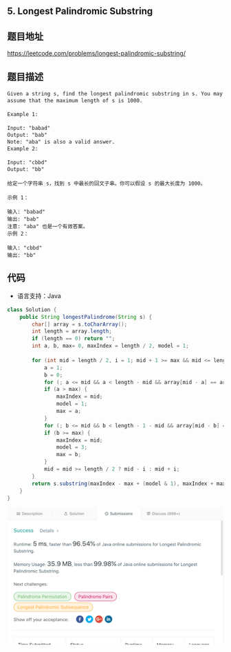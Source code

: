## 5. Longest Palindromic Substring

## 题目地址
https://leetcode.com/problems/longest-palindromic-substring/

## 题目描述
```
Given a string s, find the longest palindromic substring in s. You may assume that the maximum length of s is 1000.

Example 1:

Input: "babad"
Output: "bab"
Note: "aba" is also a valid answer.
Example 2:

Input: "cbbd"
Output: "bb"

给定一个字符串 s，找到 s 中最长的回文子串。你可以假设 s 的最大长度为 1000。

示例 1：

输入: "babad"
输出: "bab"
注意: "aba" 也是一个有效答案。
示例 2：

输入: "cbbd"
输出: "bb"
```


## 代码
* 语言支持：Java

```java
class Solution {
    public String longestPalindrome(String s) {
        char[] array = s.toCharArray();
        int length = array.length;
        if (length == 0) return "";
        int a, b, max= 0, maxIndex = length / 2, model = 1;

        for (int mid = length / 2, i = 1; mid + 1 >= max && mid <= length - max; i++) {
            a = 1;
            b = 0;
            for (; a <= mid && a < length - mid && array[mid - a] == array[mid + a]; a++) ;
            if (a > max) {
                maxIndex = mid;
                model = 1;
                max = a;
            }
            for (; b <= mid && b < length - 1 - mid && array[mid - b] == array[mid + 1 + b]; b++) ;
            if (b >= max) {
                maxIndex = mid;
                model = 3;
                max = b;
            }
            mid = mid >= length / 2 ? mid - i : mid + i;
        }
        return s.substring(maxIndex - max + (model & 1), maxIndex + max + (model >> 1 & 1));
    }
}
```
![](../../static-file/problems/leetcode.com_problems_longest-palindromic-substring_submissions_.png)